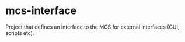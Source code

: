# mcs-interface
Project that defines an interface to the MCS for external interfaces (GUI, scripts etc).
